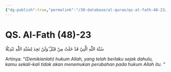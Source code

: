 ```yaml
---
{"dg-publish":true,"permalink":"/30-database/al-quran/qs-al-fath-48-23/"}
---
```



# QS. Al-Fath (48)-23
سُنَّةَ اللّٰهِ الَّتِيْ قَدْ خَلَتْ مِنْ قَبْلُ  ۖوَلَنْ تَجِدَ لِسُنَّةِ اللّٰهِ تَبْدِيْلًا 

Artinya: *"(Demikianlah) hukum Allah, yang telah berlaku sejak dahulu, kamu sekali-kali tidak akan menemukan perubahan pada hukum Allah itu. "*

